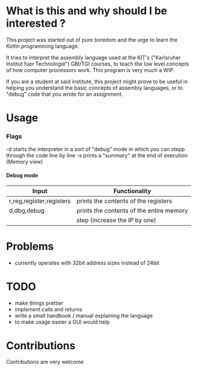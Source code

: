 # What is this and why should I be interested ?

This project was started out of pure boredom and the urge to learn the Kotlin programming language.

It tries to interpret the assembly language used at the KIT's ("Karlsruher Institut fuer Technologie") GBI/TGI courses,
to teach the low level concepts of how computer processors work.
This program is very much a WIP.

If you are a student at said institute, this project might prove to be useful in helping you understand the basic concepts of assembly languages, or to "debug" code that you wrote for an assignment.

# Usage

### Flags
-d starts the interpreter in a sort of "debug" mode in which you can stepp through the code line by line
-s prints a "summary" at the end of execution (Memory view)
#### Debug mode
|Input|Functionality|
|-----|-------------|
|r,reg,register,registers| prints the contents of the registers
|d,dbg,debug| prints the contents of the entire memory
|<Enter>| step (increase the IP by one)

# Problems
- currently operates with 32bit address sizes instead of 24bit

# TODO
- make things prettier
- implement calls and returns
- write a small handbook / manual explaining the language
- to make usage easier a GUI would help

# Contributions
Contributions are very welcome 


